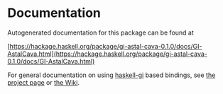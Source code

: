 # Documentation
Autogenerated documentation for this package can be found at

[https://hackage.haskell.org/package/gi-astal-cava-0.1.0/docs/GI-AstalCava.html](https://hackage.haskell.org/package/gi-astal-cava-0.1.0/docs/GI-AstalCava.html)

For general documentation on using [haskell-gi](https://github.com/haskell-gi/haskell-gi) based bindings, see [the project page](https://github.com/haskell-gi/haskell-gi) or [the Wiki](https://github.com/haskell-gi/haskell-gi/wiki).
